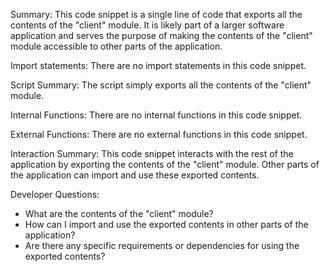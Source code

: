 Summary:
This code snippet is a single line of code that exports all the contents of the "client" module. It is likely part of a larger software application and serves the purpose of making the contents of the "client" module accessible to other parts of the application.

Import statements:
There are no import statements in this code snippet.

Script Summary:
The script simply exports all the contents of the "client" module.

Internal Functions:
There are no internal functions in this code snippet.

External Functions:
There are no external functions in this code snippet.

Interaction Summary:
This code snippet interacts with the rest of the application by exporting the contents of the "client" module. Other parts of the application can import and use these exported contents.

Developer Questions:
- What are the contents of the "client" module?
- How can I import and use the exported contents in other parts of the application?
- Are there any specific requirements or dependencies for using the exported contents?